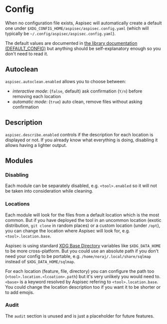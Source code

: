 # Config

When no configuration file exists, Aspisec will automatically create a default one under `$XDG_CONFIG_HOME/aspisec/aspisec.config.yaml` (which will typically be `~/.config/aspisec/aspisec.config.yaml`).

The default values are documented in [the library documentation (DEFAULT_CONFIG)](https://acceis.github.io/aspisec/ruby/Aspisec/Config#DEFAULT_CONFIG-constant) but anything should be self-explanatory enough so you don't need to read it.

## Autoclean

`aspisec.autoclean.enabled` allows you to choose between:

- _interactive mode_: (`false`, default) ask confirmation (`Y/n`) before removing each location
- _automatic mode_: (`true`) auto clean, remove files without asking confirmation

## Description

`aspisec.describe.enabled` controls if the description for each location is displayed or not. If you already know what everything is doing, disabling it allows having a lighter output.

## Modules

### Disabling

Each module can be separately disabled, e.g. `<tool>.enabled` so it will not be taken into consideration while cleaning.

### Locations

Each module will look for the files from a default location which is the most common.
But if you have deployed the tool in an uncommon location (exotic distribution, `git clone` in random places) or a custom location (under `/opt`), you can change the location where Aspisec will look for, e.g. `<tool>.location.base`.

Aspisec is using standard [XDG Base Directory](https://specifications.freedesktop.org/basedir-spec/basedir-spec-latest.html) variables like `$XDG_DATA_HOME` to be more cross-platform. But you could use an absolute path if you don't need your config to be portable, e.g. `/home/noraj/.local/share/sqlmap` instead of `$XDG_DATA_HOME/sqlmap`.

For each location (feature, file, directory) you can configure the path too (`<tool>.location.<lcoation>.path`) but it's very unlikely you would need to. `<base>` is a keyword resolved by Aspisec refering to `<tool>.location.base`. You could change the location description too if you want it to be shorter or to add emojis.

### Audit

The `audit` section is unused and is just a placeholder for future features.
